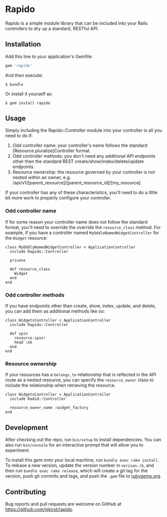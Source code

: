 # Rapido

Rapido is a simple module library that can be included into your Rails controllers to dry up a standard, RESTful API.

## Installation

Add this line to your application's Gemfile:

```ruby
gem 'rapido'
```

And then execute:

    $ bundle

Or install it yourself as:

    $ gem install rapido

## Usage

Simply including the Rapido::Controller module into your controller is all you need to do if:

1. Odd controller name: your controller's name follows the standard [Resource.pluralize]Controller format.
1. Odd controller methods: you don't need any additional API endpoints other then the standard REST create/show/index/delete/update endpoints.
1. Resource ownership: the resource governed by your controller is not nested within an owner, e.g. /api/v1/[parent_resource]/[parent_resource_id]/[my_resource]

If your controller has any of these characteristics, you'll need to do a little bit more work to properly configure your controller.

### Odd controller name

If for some reason your controller name does not follow the standard format, you'll need to override the override the `resource_class` method. For example, if you have a controller named `MyOddleNamedWidgetController` for the `Widget` resource:

```
class MyOddlyNamedWidgetController < ApplicationController
  include Rapido::Controller

  private

  def resource_class
    Widget
  end
end
```


### Odd controller methods

If you have endpoints other than create, show, index, update, and delete, you can add them as additional methods like so:

```
class WidgetsController < ApplicationController
  include Rapido::Controller

  def spin
    resource.spin!
    head :ok
  end
end
```

### Resource ownership

If your resources has a `belongs_to` relationship that is reflected in the API route as a nested resource, you can specify the `resource_owner` class to include the relationship when retrieving the resource.

```
class WidgetsController < ApplicationController
  include Radid::Controller

  resource_owner_name :widget_factory
end
```

## Development

After checking out the repo, run `bin/setup` to install dependencies. You can also run `bin/console` for an interactive prompt that will allow you to experiment.

To install this gem onto your local machine, run `bundle exec rake install`. To release a new version, update the version number in `version.rb`, and then run `bundle exec rake release`, which will create a git tag for the version, push git commits and tags, and push the `.gem` file to [rubygems.org](https://rubygems.org).

## Contributing

Bug reports and pull requests are welcome on GitHub at https://github.com/jskirst/rapido.

